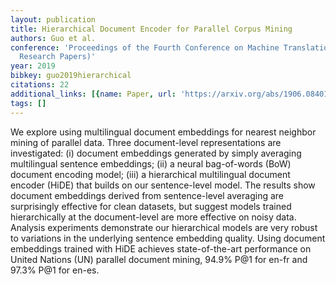 ```yaml
---
layout: publication
title: Hierarchical Document Encoder for Parallel Corpus Mining
authors: Guo et al.
conference: 'Proceedings of the Fourth Conference on Machine Translation (Volume 1:
  Research Papers)'
year: 2019
bibkey: guo2019hierarchical
citations: 22
additional_links: [{name: Paper, url: 'https://arxiv.org/abs/1906.08401'}]
tags: []
---
```

We explore using multilingual document embeddings for nearest neighbor mining
of parallel data. Three document-level representations are investigated: (i)
document embeddings generated by simply averaging multilingual sentence
embeddings; (ii) a neural bag-of-words (BoW) document encoding model; (iii) a
hierarchical multilingual document encoder (HiDE) that builds on our
sentence-level model. The results show document embeddings derived from
sentence-level averaging are surprisingly effective for clean datasets, but
suggest models trained hierarchically at the document-level are more effective
on noisy data. Analysis experiments demonstrate our hierarchical models are
very robust to variations in the underlying sentence embedding quality. Using
document embeddings trained with HiDE achieves state-of-the-art performance on
United Nations (UN) parallel document mining, 94.9% P@1 for en-fr and 97.3% P@1
for en-es.